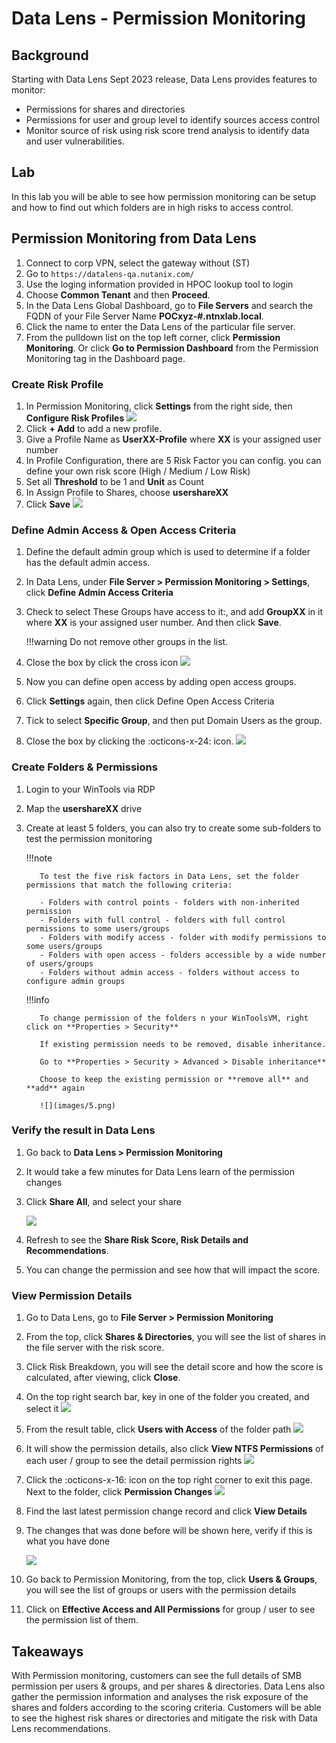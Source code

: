
# Data Lens - Permission Monitoring

## Background

Starting with Data Lens Sept 2023 release, Data Lens provides features to monitor:

- Permissions for shares and directories 
- Permissions for user and group level to identify sources access control
- Monitor source of risk using risk score trend analysis to identify data and user vulnerabilities.

## Lab
In this lab you will be able to see how permission monitoring can be setup and how to find out which folders are in high risks to access control.

## Permission Monitoring from Data Lens

1.	Connect to corp VPN, select the gateway without (ST)
2.	Go to ``https://datalens-qa.nutanix.com/``
3.	Use the loging information provided in HPOC lookup tool to login
4.	Choose **Common Tenant** and then **Proceed**.
5.	In the Data Lens Global Dashboard, go to **File Servers** and search the FQDN of your File Server Name **POCxyz-#.ntnxlab.local**. 
6.  Click the name to enter the Data Lens of the particular file server.
6.	From the pulldown list on the top left corner, click **Permission Monitoring**. Or click **Go to Permission Dashboard** from the Permission Monitoring tag in the Dashboard page.

### Create Risk Profile

1.	In Permission Monitoring, click **Settings** from the right side, then **Configure Risk Profiles**
     ![](images/1.png)
2.	Click **+ Add** to add a new profile.
3.	Give a Profile Name as **UserXX-Profile** where **XX** is your assigned user number
4.	In Profile Configuration, there are 5 Risk Factor you can config. you can define your own risk score (High / Medium / Low Risk)
5.	Set all **Threshold** to be 1 and **Unit** as Count
6.	In Assign Profile to Shares, choose **usershareXX** 
7. Click **Save**
    ![](images/2.png)


### Define Admin Access & Open Access Criteria

1.	Define the default admin group which is used to determine if a folder has the default admin access.
2.	In Data Lens, under **File Server > Permission Monitoring > Settings**, click **Define Admin Access Criteria**
3.	Check to select These Groups have access to it:, and add **GroupXX** in it where **XX** is your assigned user number. And then click **Save**.

    !!!warning
               Do not remove other groups in the list.

4.	Close the box by click the cross icon
     ![](images/3.png)

5.	Now you can define open access by adding open access groups.
6.	Click **Settings** again, then click Define Open Access Criteria
7.	Tick to select **Specific Group**, and then put Domain Users as the group.
8.	Close the box by clicking the :octicons-x-24: icon.
     ![](images/4.png)

### Create Folders & Permissions

1.	Login to your WinTools via RDP

2.	Map the **usershareXX** drive

3. Create at least 5 folders, you can also try to create some sub-folders to test the permission monitoring

    !!!note

          To test the five risk factors in Data Lens, set the folder permissions that match the following criteria:

          - Folders with control points - folders with non-inherited permission
          - Folders with full control - folders with full control permissions to some users/groups
          - Folders with modify access - folder with modify permissions to some users/groups
          - Folders with open access - folders accessible by a wide number of users/groups
          - Folders without admin access - folders without access to configure admin groups

    !!!info

          To change permission of the folders n your WinToolsVM, right click on **Properties > Security**

          If existing permission needs to be removed, disable inheritance.

          Go to **Properties > Security > Advanced > Disable inheritance**

          Choose to keep the existing permission or **remove all** and **add** again

          ![](images/5.png)

### Verify the result in Data Lens

1.	Go back to **Data Lens > Permission Monitoring**
2.	It would take a few minutes for Data Lens learn of the permission changes
3.	Click **Share All**, and select your share
    
     ![](images/6.png)
    
4.	Refresh to see the **Share Risk Score, Risk Details and Recommendations**.
5.	You can change the permission and see how that will impact the score.

### View Permission Details

1.	Go to Data Lens, go to **File Server > Permission Monitoring**
2.	From the top, click **Shares & Directories**, you will see the list of shares in the file server with the risk score.
3.	Click Risk Breakdown, you will see the detail score and how the score is calculated, after viewing, click **Close**.
4.	On the top right search bar, key in one of the folder you created, and select it
     ![](images/7.png)
5.	From the result table, click **Users with Access** of the folder path
     ![](images/8.png)
6.	It will show the permission details, also click **View NTFS Permissions** of each user / group to see the detail permission rights
     ![](images/9.png)
7.	Click the :octicons-x-16: icon on the top right corner to exit this page.
Next to the folder, click **Permission Changes**
     ![](images/10.png)
 
9.	Find the last latest permission change record and click **View Details**

10.	The changes that was done before will be shown here, verify if this is what you have done

     ![](images/10.png)

11.	Go back to Permission Monitoring, from the top, click **Users & Groups**, you will see the list of groups or users with the permission details

12.	Click on **Effective Access and All Permissions** for group / user to see the permission list of them.

## Takeaways

With Permission monitoring, customers can see the full details of SMB permission per users & groups, and per shares & directories. Data Lens also gather the permission information and analyses the risk exposure of the shares and folders according to the scoring criteria. Customers will be able to see the highest risk shares or directories and mitigate the risk with Data Lens recommendations.


